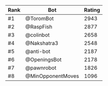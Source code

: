 Rank|Bot|Rating
---|---|---
#1|@ToromBot|2943
#2|@RaspFish|2877
#3|@colinbot|2658
#4|@Nakshatra3|2548
#5|@anti-bot|2187
#6|@OpeningsBot|2178
#7|@pawnrobot|1826
#8|@MinOpponentMoves|1096
